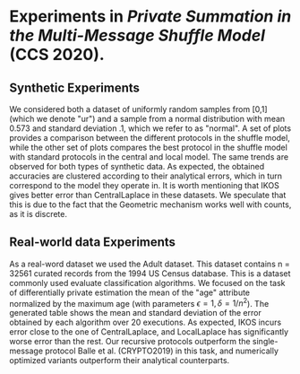 # Experiments in *Private Summation in the Multi-Message Shuffle Model* (CCS 2020).

## Synthetic Experiments

We considered both a dataset of uniformly random samples from [0,1] (which we denote "ur") and a sample from a normal distribution with mean 0.573
and standard deviation .1, which we refer to as "normal". 
A set of plots provides a comparison between the different protocols in the shuffle model, while the other set of plots compares the best protocol in the shuffle model with standard protocols in the central and local model.
The same trends are observed for both types of synthetic data.
As expected, the obtained accuracies are clustered according to their analytical errors,
which in turn correspond to the model they operate in. It is worth mentioning that IKOS
gives better error than CentralLaplace in these datasets. We speculate that this is due to the fact that the Geometric mechanism
works well with counts, as it is discrete.

## Real-world data Experiments

As a real-word dataset we used the Adult dataset. This dataset contains n = 32561 curated records from the 1994 US Census database.
This is a dataset commonly used evaluate classification algorithms. We focused on the task of differentially private
estimation the mean of the "age" attribute normalized by the maximum age (with parameters $\epsilon = 1, \delta = 1/n^2$). The generated table shows the mean and standard deviation of the error obtained by each algorithm over 20 executions.
As expected, IKOS incurs error close to the one of CentralLaplace, and LocalLaplace has significantly worse error than the rest.
Our recursive protocols outperform the single-message protocol Balle et al. (CRYPTO2019) in this task, and
numerically optimized variants outperform their analytical counterparts.
